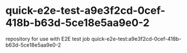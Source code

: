 # quick-e2e-test-a9e3f2cd-0cef-418b-b63d-5ce18e5aa9e0-2
repository for use with E2E test job quick-e2e-test:a9e3f2cd-0cef-418b-b63d-5ce18e5aa9e0-2
